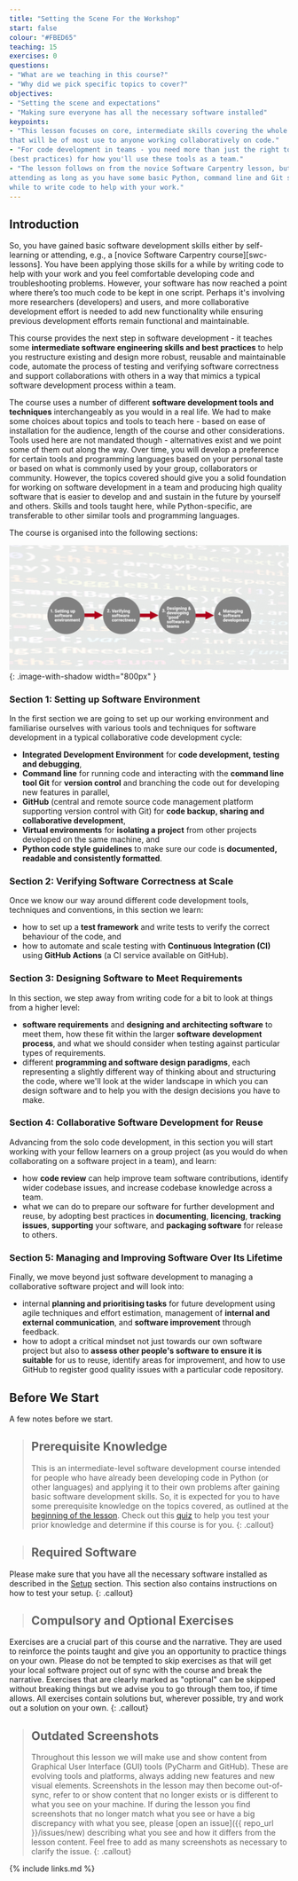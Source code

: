```yaml
---
title: "Setting the Scene For the Workshop"
start: false
colour: "#FBED65"
teaching: 15
exercises: 0
questions:
- "What are we teaching in this course?"
- "Why did we pick specific topics to cover?"
objectives:
- "Setting the scene and expectations"
- "Making sure everyone has all the necessary software installed"
keypoints:
- "This lesson focuses on core, intermediate skills covering the whole software development life-cycle
that will be of most use to anyone working collaboratively on code."
- "For code development in teams - you need more than just the right tools and languages. You need a strategy 
(best practices) for how you'll use these tools as a team."
- "The lesson follows on from the novice Software Carpentry lesson, but this is not a prerequisite for 
attending as long as you have some basic Python, command line and Git skills and you have been using them for a 
while to write code to help with your work."
---
```


## Introduction
So, you have gained basic software development skills either by self-learning or attending, e.g., a [novice Software
Carpentry course][swc-lessons]. You have been applying those skills for a while by writing code to help with your work
and you feel comfortable developing code and troubleshooting problems. However, your software
has now reached a point where there’s too much code to be kept in one script. Perhaps it's involving more
researchers (developers) and users, and more collaborative development effort is needed to add new functionality
while ensuring previous development efforts remain functional and maintainable.

This course provides the next step in software development - it teaches some **intermediate software
engineering skills and best practices** to help you restructure existing and design more robust, 
reusable and maintainable code, automate the process of testing and verifying software correctness and 
support collaborations with others in a way that mimics a typical software development process 
within a team. 

The course uses a number of different **software development tools and techniques**
interchangeably as you would in a real life. We had to make some choices about
topics and tools to teach here - based on ease of installation for the audience, length of the course 
and other considerations. Tools used here are not mandated though - alternatives exist and 
we point some of them out along the way. 
Over time, you will develop a preference for certain tools and programming languages based on your 
personal taste or based on what is commonly used by your group, collaborators or community.
However, the topics covered should give you a solid foundation for working on software development
in a team and producing high quality software that is easier to develop and 
and sustain in the future by yourself and others. Skills and tools taught here, while Python-specific, 
are transferable to other similar tools and programming languages.

The course is organised into the following sections:

![Course overview diagram](../fig/course-overview.png){: .image-with-shadow width="800px" }

### Section 1: Setting up Software Environment
In the first section we are going to set up our working environment and familiarise ourselves with various tools and techniques for
software development in a typical collaborative code development cycle:
- **Integrated Development Environment** for **code development, testing and debugging**,
- **Command line** for running code and interacting with the **command line tool Git** for 
**version control** and branching the code out for developing new features in parallel,
- **GitHub** (central and remote source code management platform supporting version control with Git) 
for **code backup, sharing and collaborative development**,
- **Virtual environments** for **isolating a project** from other projects developed on the same machine, and
- **Python code style guidelines** to make sure our code is 
**documented, readable and consistently formatted**.

### Section 2:  Verifying Software Correctness at Scale
Once we know our way around different code development tools, techniques and conventions, in this section we learn:
- how to set up a **test framework** and write tests to verify the correct behaviour of the code, and
- how to automate and scale testing with **Continuous Integration (CI)** using 
**GitHub Actions** (a CI service available on GitHub).
 
### Section 3: Designing Software to Meet Requirements
In this section, we step away from writing code for a bit to look at things from a higher level:

- **software requirements** and **designing and architecting software** to meet them, how these fit within the larger **software development process**, and what we should consider when testing against particular types of requirements.
- different **programming and software design paradigms**, each representing a slightly 
different way of thinking about and structuring the code, where we'll look at the wider landscape in which you can
design software and to help you with the design decisions you have to make.

### Section 4: Collaborative Software Development for Reuse
Advancing from the solo code development, in this section you will start working with your fellow learners 
on a group project (as you would do when collaborating on a software project in a team), and learn:

- how **code review** can help improve team software contributions, identify wider codebase issues, and increase codebase knowledge across a team.
- what we can do to prepare our software for further development and reuse, by adopting best practices in **documenting**, **licencing**, **tracking issues**, **supporting** your software, and **packaging software** for release to others.

### Section 5: Managing and Improving Software Over Its Lifetime
Finally, we move beyond just software development to managing a collaborative software project and will look into: 

- internal **planning and prioritising tasks** for future development using agile techniques and effort estimation, management of **internal and external communication**, and **software improvement** through feedback.
- how to adopt a critical mindset not just towards our own software project but also to 
**assess other people's software to ensure it is suitable** for us to reuse, identify areas for improvement, and how to use GitHub to register good quality issues with a particular code repository.

## Before We Start

A few notes before we start.

> ## Prerequisite Knowledge
> This is an intermediate-level software development course intended for people who have already been developing code in
> Python (or other languages) and applying it to their own problems
> after gaining basic software development skills.
> So, it is expected for you to have some prerequisite knowledge on the topics covered, as outlined at the [beginning of the lesson](/index.html#prerequisites).
Check out this [quiz](../quiz/index.html) to help you test your prior knowledge and determine if this course is for you.
{: .callout}

> ## Required Software
Please make sure that you have all the necessary software installed as described in the [Setup](../setup.html) section.
This section also contains instructions on how to test your setup.
{: .callout}

> ## Compulsory and Optional Exercises
Exercises are a crucial part of this course and the narrative. They are used to reinforce the points taught and give
you an opportunity to practice things on your own. Please do not be tempted to skip exercises as that will get your
local software project out of sync with the course and break the narrative. Exercises that are clearly marked
as "optional" can be skipped without breaking things but we advise you to go through them too, if time allows.
All exercises contain solutions but, wherever possible, try and work out a solution on your own.
{: .callout}

> ## Outdated Screenshots
> Throughout this lesson we will make use and show content from Graphical User Interface (GUI) tools (PyCharm and GitHub).
> These are evolving tools and platforms, always adding new features and new visual elements.
> Screenshots in the lesson may then become out-of-sync, refer to or show content that no longer exists or is different to
> what you see on your machine. If during the lesson you find screenshots that no longer match what you see or have
> a big discrepancy with what you see, please [open an issue]({{ repo_url }}/issues/new) describing what you see and how it differs from the lesson
> content. Feel free to add as many screenshots as necessary to clarify the issue.
{: .callout}

{% include links.md %}
